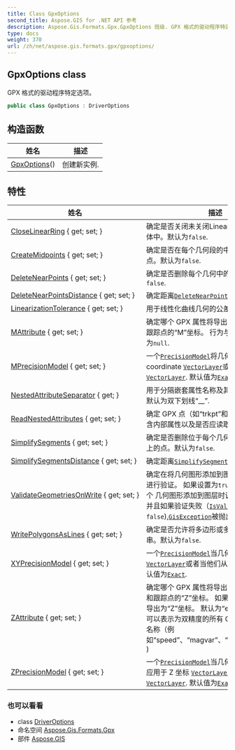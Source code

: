 ```yaml
---
title: Class GpxOptions
second_title: Aspose.GIS for .NET API 参考
description: Aspose.Gis.Formats.Gpx.GpxOptions 班级. GPX 格式的驱动程序特定选项
type: docs
weight: 370
url: /zh/net/aspose.gis.formats.gpx/gpxoptions/
---
```

## GpxOptions class

GPX 格式的驱动程序特定选项。

```csharp
public class GpxOptions : DriverOptions
```

## 构造函数

| 姓名 | 描述 |
| --- | --- |
| [GpxOptions](gpxoptions/)() | 创建新实例. |

## 特性

| 姓名 | 描述 |
| --- | --- |
| [CloseLinearRing](../../aspose.gis/driveroptions/closelinearring/) { get; set; } | 确定是否关闭未关闭LinearRing在每个几何体中。默认为`false`. |
| [CreateMidpoints](../../aspose.gis/driveroptions/createmidpoints/) { get; set; } | 确定是否在每个几何段的中间添加一个新点。默认为`false`. |
| [DeleteNearPoints](../../aspose.gis/driveroptions/deletenearpoints/) { get; set; } | 确定是否删除每个几何中的近点。默认为`false`. |
| [DeleteNearPointsDistance](../../aspose.gis/driveroptions/deletenearpointsdistance/) { get; set; } | 确定距离[`DeleteNearPoints`](../../aspose.gis/driveroptions/deletenearpoints/).默认为`0`. |
| [LinearizationTolerance](../../aspose.gis/driveroptions/linearizationtolerance/) { get; set; } | 用于线性化曲线几何的公差。 |
| [MAttribute](../../aspose.gis.formats.gpx/gpxoptions/mattribute/) { get; set; } | 确定哪个 GPX 属性将导出为路点、路线点和跟踪点的“M”坐标。 行为与[`ZAttribute`](./zattribute/) 默认为`null`. |
| [MPrecisionModel](../../aspose.gis/driveroptions/mprecisionmodel/) { get; set; } | 一个[`PrecisionModel`](../../aspose.gis/precisionmodel/)将几何添加到 M coordinate [`VectorLayer`](../../aspose.gis/vectorlayer/)或者当他们从[`VectorLayer`](../../aspose.gis/vectorlayer/). 默认值为[`Exact`](../../aspose.gis/precisionmodel/exact/). |
| [NestedAttributeSeparator](../../aspose.gis.formats.gpx/gpxoptions/nestedattributeseparator/) { get; } | 用于分隔嵌套属性名称及其索引的字符串。默认为双下划线“__”. |
| [ReadNestedAttributes](../../aspose.gis.formats.gpx/gpxoptions/readnestedattributes/) { get; set; } | 确定 GPX 点（如“trkpt”和“rtept”）是否包含内部属性以及是否应读取。默认为`false`. |
| [SimplifySegments](../../aspose.gis/driveroptions/simplifysegments/) { get; set; } | 确定是否删除位于每个几何图形中同一线段上的点。默认为`false`. |
| [SimplifySegmentsDistance](../../aspose.gis/driveroptions/simplifysegmentsdistance/) { get; set; } | 确定距离[`SimplifySegments`](../../aspose.gis/driveroptions/simplifysegments/).默认为`0`. |
| [ValidateGeometriesOnWrite](../../aspose.gis/driveroptions/validategeometriesonwrite/) { get; set; } | 确定在将几何图形添加到图层时是否应对其进行验证。 如果设置为`true`,[`IsValid`](../../aspose.gis.geometries/geometry/isvalid/)在将每个 几何图形添加到图层时调用该几何图形，并且如果验证失败（[`IsValid`](../../aspose.gis.geometries/geometry/isvalid/)是`false`),[`GisException`](../../aspose.gis/gisexception/)被抛出. |
| [WritePolygonsAsLines](../../aspose.gis/driveroptions/writepolygonsaslines/) { get; set; } | 确定是否允许将多边形或多边形转换为线串。默认为`false`. |
| [XYPrecisionModel](../../aspose.gis/driveroptions/xyprecisionmodel/) { get; set; } | 一个[`PrecisionModel`](../../aspose.gis/precisionmodel/)当几何体被添加到[`VectorLayer`](../../aspose.gis/vectorlayer/)或者当他们从[`VectorLayer`](../../aspose.gis/vectorlayer/). 默认值为[`Exact`](../../aspose.gis/precisionmodel/exact/). |
| [ZAttribute](../../aspose.gis.formats.gpx/gpxoptions/zattribute/) { get; set; } | 确定哪个 GPX 属性将导出为航路点、路线点和跟踪点的“Z”坐标。 如果`null` 没有属性将导出为“Z”坐标。 默认为“ele”。 可能的值是可以表示为双精度的所有 GPX XML 属性的名称（例如“speed”、“magvar”、“geoidheight”等。 ) |
| [ZPrecisionModel](../../aspose.gis/driveroptions/zprecisionmodel/) { get; set; } | 一个[`PrecisionModel`](../../aspose.gis/precisionmodel/)当几何被添加到时，将应用于 Z 坐标 [`VectorLayer`](../../aspose.gis/vectorlayer/)或者当他们从[`VectorLayer`](../../aspose.gis/vectorlayer/). 默认值为[`Exact`](../../aspose.gis/precisionmodel/exact/). |

### 也可以看看

* class [DriverOptions](../../aspose.gis/driveroptions/)
* 命名空间 [Aspose.Gis.Formats.Gpx](../../aspose.gis.formats.gpx/)
* 部件 [Aspose.GIS](../../)


